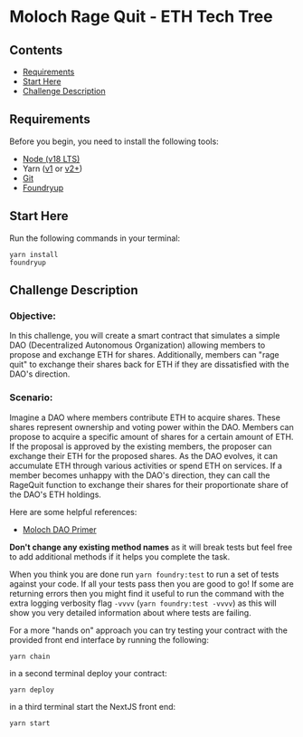 # Moloch Rage Quit - ETH Tech Tree

## Contents

- [Requirements](#requirements)
- [Start Here](#start-here)
- [Challenge Description](#challenge-description)

## Requirements

Before you begin, you need to install the following tools:

- [Node (v18 LTS)](https://nodejs.org/en/download/)
- Yarn ([v1](https://classic.yarnpkg.com/en/docs/install/) or [v2+](https://yarnpkg.com/getting-started/install))
- [Git](https://git-scm.com/downloads)
- [Foundryup](https://book.getfoundry.sh/getting-started/installation)

## Start Here

Run the following commands in your terminal:

```
yarn install
foundryup
```

## Challenge Description

### Objective:

In this challenge, you will create a smart contract that simulates a simple DAO (Decentralized Autonomous Organization) allowing members to propose and exchange ETH for shares. Additionally, members can "rage quit" to exchange their shares back for ETH if they are dissatisfied with the DAO's direction.

### Scenario:

Imagine a DAO where members contribute ETH to acquire shares. These shares represent ownership and voting power within the DAO. Members can propose to acquire a specific amount of shares for a certain amount of ETH. If the proposal is approved by the existing members, the proposer can exchange their ETH for the proposed shares. As the DAO evolves, it can accumulate ETH through various activities or spend ETH on services. If a member becomes unhappy with the DAO's direction, they can call the RageQuit function to exchange their shares for their proportionate share of the DAO's ETH holdings.

Here are some helpful references:

- [Moloch DAO Primer](https://medium.com/odyssy/moloch-primer-for-humans-9e6a4f258f78)

**Don't change any existing method names** as it will break tests but feel free to add additional methods if it helps you complete the task.

When you think you are done run `yarn foundry:test` to run a set of tests against your code. If all your tests pass then you are good to go! If some are returning errors then you might find it useful to run the command with the extra logging verbosity flag `-vvvv` (`yarn foundry:test -vvvv`) as this will show you very detailed information about where tests are failing.

For a more "hands on" approach you can try testing your contract with the provided front end interface by running the following:

```
yarn chain
```

in a second terminal deploy your contract:

```
yarn deploy
```

in a third terminal start the NextJS front end:

```
yarn start
```
